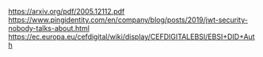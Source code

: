 https://arxiv.org/pdf/2005.12112.pdf
https://www.pingidentity.com/en/company/blog/posts/2019/jwt-security-nobody-talks-about.html
https://ec.europa.eu/cefdigital/wiki/display/CEFDIGITALEBSI/EBSI+DID+Auth
